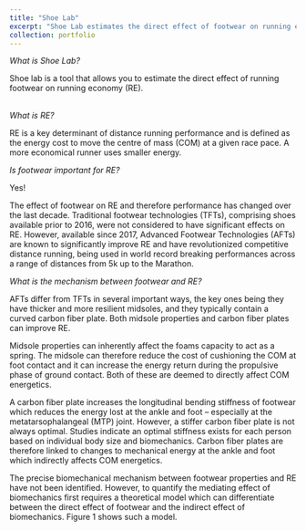 ```yaml
---
title: "Shoe Lab"
excerpt: "Shoe Lab estimates the direct effect of footwear on running economy <br/><img src='/images/500x300.png'>"
collection: portfolio
---
```


*What is Shoe Lab?*  

Shoe lab is a tool that allows you to estimate the direct effect of running footwear on running economy (RE).  
<br>

*What is RE?*  

RE is a key determinant of distance running performance and is defined as the energy cost to move the centre of mass (COM) at a given race pace. A more economical runner uses smaller energy.  


*Is footwear important for RE?*  


Yes!  


The effect of footwear on RE and therefore performance has changed over the last decade. Traditional footwear technologies (TFTs), comprising shoes available prior to 2016, were not considered to have significant effects on RE. However, available since 2017, Advanced Footwear Technologies (AFTs) are known to significantly improve RE and have revolutionized competitive distance running, being used in world record breaking performances across a range of distances from 5k up to the Marathon.  


*What is the mechanism between footwear and RE?*  


AFTs differ from TFTs in several important ways, the key ones being they have thicker and more resilient midsoles, and they typically contain a curved carbon fiber plate. Both midsole properties and carbon fiber plates can improve RE.  


Midsole properties can inherently affect the foams capacity to act as a spring. The midsole can therefore reduce the cost of cushioning the COM at foot contact and it can increase the energy return during the propulsive phase of ground contact. Both of these are deemed to directly affect COM energetics.  


A carbon fiber plate increases the longitudinal bending stiffness of footwear which reduces the energy lost at the ankle and foot – especially at the metatarsophalangeal (MTP) joint. However, a stiffer carbon fiber plate is not always optimal. Studies indicate an optimal stiffness exists for each person based on individual body size and biomechanics. Carbon fiber plates are therefore linked to changes to mechanical energy at the ankle and foot which indirectly affects COM energetics.  


The precise biomechanical mechanism between footwear properties and RE have not been identified. However, to quantify the mediating effect of biomechanics first requires a theoretical model which can differentiate between the direct effect of footwear and the indirect effect of biomechanics. Figure 1 shows such a model.  

 
